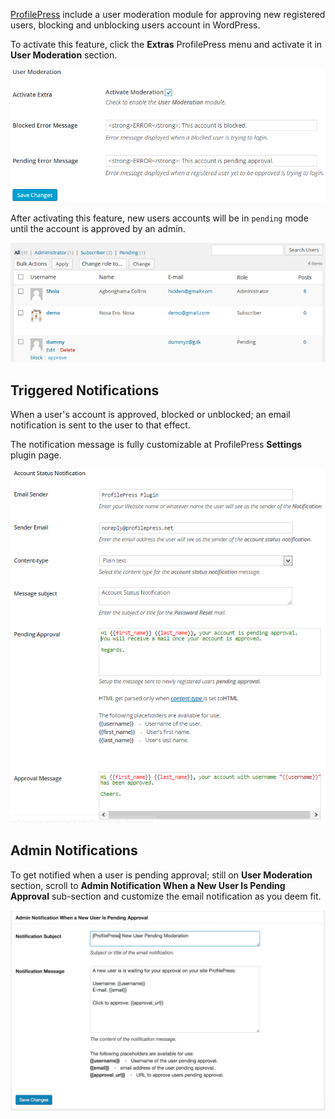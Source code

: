 [ProfilePress](http://profilepress.net/pricing/) include a user moderation module for approving new registered users, blocking and unblocking users account in WordPress.


To activate this feature, click the **Extras** ProfilePress menu and activate it in **User Moderation** section.


![ProfilePress User Moderation Module](img/user-moderation.png)



After activating this feature, new users accounts will be in `pending` mode until the account is approved by an admin.


![User Moderation in Action](img/user-moderation-in-action.png)


## Triggered Notifications

When a user's account is approved, blocked or unblocked; an email notification is sent to the user to that effect.


The notification message is fully customizable at ProfilePress **Settings** plugin page.


![Account Status Notifications](img/customize-moderation-notification.png)


## Admin Notifications

To get notified when a user is pending approval; still on **User Moderation** section, scroll to **Admin Notification When a New User Is Pending Approval** sub-section and customize the email notification as you deem fit.

![Admin Notification When a New User Is Pending Approval](img/admin-notification-pending-approval.png)

